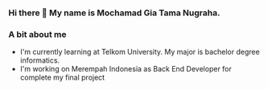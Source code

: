 ### Hi there 👋 My name is Mochamad Gia Tama Nugraha.

### A bit about me
- I'm currently learning at Telkom University. My major is bachelor degree informatics.
- I'm working on Merempah Indonesia as Back End Developer for complete my final project

<!--
**giatama1/giatama1** is a ✨ _special_ ✨ repository because its `README.md` (this file) appears on your GitHub profile.

Here are some ideas to get you started:

- 🔭 I’m currently working on ...
- 🌱 I’m currently learning ...
- 👯 I’m looking to collaborate on ...
- 🤔 I’m looking for help with ...
- 💬 Ask me about ...
- 📫 How to reach me: ...
- 😄 Pronouns: ...
- ⚡ Fun fact: ...
-->
